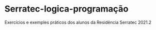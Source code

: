 # Serratec-logica-programação
Exercícios e exemples práticos dos alunos da Residência Serratec 2021.2

